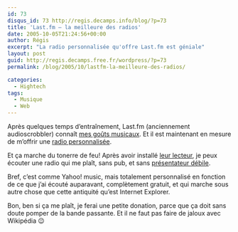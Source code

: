 ```yaml
---
id: 73
disqus_id: 73 http://regis.decamps.info/blog/?p=73
title: 'Last.fm – la meilleure des radios'
date: 2005-10-05T21:24:56+00:00
author: Régis
excerpt: "La radio personnalisée qu'offre Last.fm est géniale"
layout: post
guid: http://regis.decamps.free.fr/wordpress/?p=73
permalink: /blog/2005/10/lastfm-la-meilleure-des-radios/

categories:
  - Hightech
tags:
  - Musique
  - Web
---
```

Après quelques temps d’entraînement, Last.fm (anciennement audioscrobbler) connaît [mes goûts musicaux](http://www.last.fm/user/wakaseoo/). Et il est maintenant en mesure de m’offrir une [radio personnalisée](http://www.last.fm/radio/).

Et ça marche du tonerre de feu! Après avoir installé [leur lecteur](), je peux écouter une radio qui me plaît, sans pub, et sans [présentateur débile](http://www.last.fm/user/wakaseoo/).

Bref, c’est comme Yahoo! music, mais totalement personnalisé en fonction de ce que j’ai écouté auparavant, complètement gratuit, et qui marche sous autre chose que cette antiquité qu’est Internet Explorer.

Bon, ben si ça me plaît, je ferai une petite donation, parce que ça doit sans doute pomper de la bande passante. Et il ne faut pas faire de jaloux avec Wikipédia 😉
